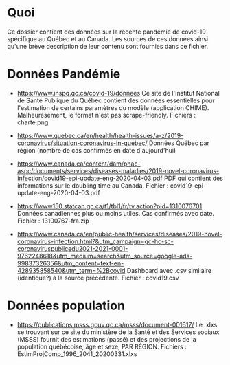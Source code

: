 # Quoi

Ce dossier contient des données sur la récente pandémie de covid-19 spécifique au Québec et au Canada. Les sources de ces données ainsi qu'une brève description de leur contenu sont fournies dans ce fichier.


# Données Pandémie

- https://www.inspq.qc.ca/covid-19/donnees
Ce site de l'Institut National de Santé Publique du Québec contient des données essentielles pour l'estimation de certains paramètres du modèle (application CHIME). Malheuresement, le format n'est pas scrape-friendly. Fichiers : charte.png

- https://www.quebec.ca/en/health/health-issues/a-z/2019-coronavirus/situation-coronavirus-in-quebec/
Données Québec par région (nombre de cas confirmés en date d'aujourd'hui)

- https://www.canada.ca/content/dam/phac-aspc/documents/services/diseases-maladies/2019-novel-coronavirus-infection/covid19-epi-update-eng-2020-04-03.pdf
PDF qui contient des informations sur le doubling time au Canada. Fichier : covid19-epi-update-eng-2020-04-03.pdf

- https://www150.statcan.gc.ca/t1/tbl1/fr/tv.action?pid=1310076701
Données canadiennes plus ou moins utiles. Cas confirmés avec date. Fichier : 13100767-fra.zip

- https://www.canada.ca/en/public-health/services/diseases/2019-novel-coronavirus-infection.html?&utm_campaign=gc-hc-sc-coronaviruspublicedu2021-2021-0001-9762248618&utm_medium=search&utm_source=google-ads-99837326356&utm_content=text-en-428935858540&utm_term=%2Bcovid
Dashboard avec .csv similaire (identique?) à la source précédente. Fichier : covid19.csv


# Données population

- https://publications.msss.gouv.qc.ca/msss/document-001617/
Le .xlxs se trouvant sur ce site du ministère de la Santé et des Services sociaux (MSSS) fournit des estimations (passé) et des projections de la population québécoise, âge et sexe, PAR RÉGION. Fichiers : EstimProjComp_1996_2041_20200331.xlxs